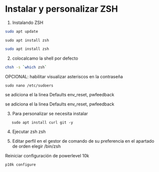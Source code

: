 # Instalar y personalizar ZSH

1. Instalando ZSH

```bash
sudo apt update
```

```
sudo apt install zsh
```

```bash
sudo apt install zsh
```

2. colocalcamo la shell por defecto

```bash
chsh -s `which zsh`
```

OPCIONAL: habilitar visualizar asteriscos en la contraseña

```
sudo nano /etc/sudoers
```

se adiciona el  la linea
Defaults    env_reset, pwfeedback

se adiciona el  la linea
Defaults    env_reset, pwfeedback

3. Para personalizar se necesita instalar
   
```
   sudo apt install curl git -y
```

4. Ejecutar zsh
   zsh

5. Editar perfil en el gestor de comando de su preferencia en el apartado de 
   orden elegir /bin/zsh

Reiniciar configuración de powerlevel 10k

```bash
p10k configure
```
